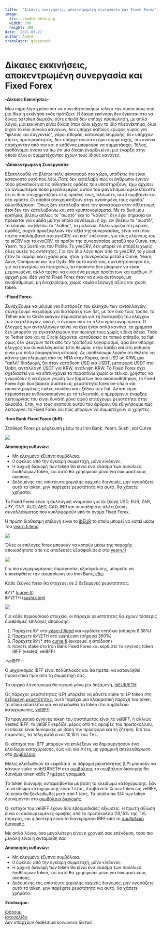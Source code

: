 ```yaml
---
title:  "Δίκαιες εκκινήσεις, αποκεντρωμένη συνεργασία και Fixed Forex"
image:
  src: ./andre-hero.png
  width: 700
  height: 300
date: '2021-07-21'
author: Andre
translator: giosereth
---
```


# Δίκαιες εκκινήσεις, αποκεντρωμένη συνεργασία και Fixed Forex

**\-Δίκαιες Εκκινήσεις-**

Μου πήρε λίγο χρόνο για να συνειδητοποιήσω τελικά την ουσία πίσω από μια δίκαιη εκκίνηση ενός πρότζεκτ. Η δίκαιη εκκίνηση δεν έγκειται στο να δίνεις τα token δωρεάν, ούτε επειδή δεν υπήρχε προπώληση, με απλά λόγια, μια εκκίνηση είναι δίκαιη όταν όλοι είχαν το ίδιο πλεονέκτημα, όλοι είχαν το ίδιο σύνολο κανόνων, δεν υπήρχε κάποιος κρυφός γύρος για "φίλους και συγγενείς", γύροι σποράς, κατανομή επιρροής, δεν υπήρχαν λίστες προτεραιότητας, δεν υπήρχε ανώτατο όριο συμμετοχής, οι κανόνες παρέχονταν από την και ο καθένας μπορούσε να συμμετάσχει. Τέλος, αισθάνομαι άνετα να πω ότι μια δίκαιη έναρξη είναι μια έναρξη στην οποία όλοι οι συμμετέχοντες έχουν τους ίδιους κανόνες.

**\-Αποκεντρωμένη Συνεργασία-**

Εξακολουθώ να βλέπω πολύ φανατισμό στο χώρο, υποθέτω ότι είναι κατανοητό αυτό που λέω. Ποτέ δεν κατάλαβα πώς οι άνθρωποι έγιναν τόσο φανατικοί για τις αθλητικές ομάδες που υποστηρίζουν, έχω αρχίσει να αναρωτιέμαι πόσο μεγάλο μέρος αυτού του φανατισμού οφείλεται στο ότι οι ίδιοι στοιχηματίζουν στις ομάδες τους, άλλωστε, αυτό συμβαίνει και στα κρύπτο. Οι οπαδοί στοιχηματίζουν στην αγαπημένη τους ομάδα/αλυσίδα/token. Όπως δεν κατάλαβα ποτέ τον φανατισμό στον αθλητισμό, έτσι δεν τον καταλαβαίνω και στα κρυπτονομίσματα. Με τα δικά μου κριτήρια, βλέπω απλώς το "σωστό" και το "λάθος", δεν έχει σημασία αν πρόκειται για ομάδα με την οποία συνδέομαι ή όχι, αν βλέπω το "σωστό", το επαινώ, αν βλέπω το "λάθος", το μαλώνω.
Αλλά νομίζω ότι μερικές ομάδες, συχνά προεξοφλούν την αξία της συνεργασίας, είναι κάτι που πάντα απολάμβανα στο yveCRV, και κατ' επέκταση, για τους κλώνους του, το stCRV και το cvxCRV, το προϊόν της συνεργασίας μεταξύ του Curve, του Yearn, του Sushi και του Pickle. Το yveCRV, δεν μπορεί να υπάρξει χωρίς όλες αυτές τις οντότητες. Για τον ίδιο λόγο πριν από το yveCRV, το y pool ήταν το καμάρι και η χαρά μου, ήταν η συνεργασία μεταξύ Curve, Yearn, Aave, Compound και του Dydx.
Με αυτό κατά νου, συνειδητοποίησα ότι, για να συνεχίσω να πετυχαίνω, τα προϊόντα δεν μπορούν να είναι μεμονωμένα, αλλά πρέπει να είναι ένα μείγμα προϊόντων και ομάδων. Η αρχική μου ιδέα για το Fixed Forex ήταν να είναι αυτόνομο, μη αναβαθμίσιμο, μη διαχειρίσιμο, χωρίς καμία εξαγωγή αξίας και χωρίς token.

**\-Fixed Forex-**

Συνεχίζουμε να μιλάμε για διατάραξη του ελέγχου των ανταλλαγών, συνεχίζουμε να μιλάμε για διατάραξη των fiat, με τον δικό τους τρόπο, το Tether και το Circle έκαναν περισσότερα για τη διατάραξη του ελέγχου των ανταλλαγών, από ό, τι έκαναν όλα τα άλλα κρυπτονομίσματα. Ο έλεγχος των ανταλλαγών τείνει να έχει έναν απλό κανόνα, τα χρήματα δεν μπορούν να εγκαταλείψουν την περιοχή τους χωρίς ειδική άδεια. Τόσο το Tether όσο και το Circle δέχονται καταθέσεις σε τοπικό επίπεδο, τα fiat όμως δεν φεύγουν ποτέ από τον τραπεζικό λογαριασμό, άρα δεν υπάρχει έλεγχος του συναλλάγματος (στη θεωρία, στην πράξη και στη ρύθμιση είναι μια πολύ διαφορετική ιστορία). Ας υποθέσουμε λοιπόν ότι θέλετε να κάνετε μια πληρωμή από τις ΗΠΑ στην Κορέα, από USD σε KRW, μια "απλή" διαδρομή, θα ήταν κατάθεση USD για USDT, μεταφορά USDT στο Upbit, ανταλλαγή USDT για KRW, ανάληψη KRW.
Το Fixed Forex έχει σχεδιαστεί για να επιτυγχάνει τα παραπάνω χωρίς οι τελικοί χρήστες να γνωρίζουν ή να έχουν γνώση των βημάτων που ακολουθήθηκαν, το Fixed Forex έχει δύο βασικά συστατικά, ρευστότητα forex on-chain και αποκεντρωμένες πύλες εισόδου και εξόδου των fiat.
Αν και είμαι περισσότερο ενθουσιασμένος με το τελευταίο, η ημερομηνία έναρξης λειτουργίας του είναι δυνατή μόνο αφού επιτύχουμε ρευστότητα στην αλυσίδα. Έτσι, για τους σκοπούς αυτού του άρθρου, θα εξηγήσουμε πώς λειτουργεί το Fixed Forex και πώς μπορούν να συμμετέχουν οι χρήστες.

**\-Iron Bank Fixed Forex (ibff)-**

Σταθερό Forex με μόχλευση μέσω του Iron Bank, Yearn, Sushi, και Curve

![](image1.jpg?w=500&h=500)

**Αποποίηση ευθυνών:**

- Μη ελεγμένα έξυπνα συμβόλαια.
- 0 όφελος από την έγκαιρη συμμετοχή, μόνο κίνδυνος.
- Η αρχική διανομή των token θα είναι ένα κλάσμα των συνολικά διαθέσιμων token, και αυτό θα χρησιμεύει μόνο για δοκιμαστικούς σκοπούς.
- Δεδομένης της απίστευτα χαμηλής αρχικής διανομής, μην αγοράζετε αυτά τα token, μην παρέχετε ρευστότητα για αυτά, θα χάσετε χρήματα.

Το Fixed Forex είναι η συλλογική ονομασία για τα ζεύγη USD, EUR, ZAR, JPY, CNY, AUD, AED, CAD, INR και οποιαδήποτε άλλα ζεύγη συναλλάγματος που κυκλοφορούν υπό το όνομα Fixed Forex.

Η πρώτη διαθέσιμη επιλογή είναι το [ibEUR](https://www.coingecko.com/en/coins/iron-bank-euro) το οποίο μπορεί να κοπεί μέσω του [yearn.fi/lend](https://yearn.fi/lend)

![](image2.png?w=700&h=194)

Όλες οι επιλογές forex μπορούν να κοπούν μέσω της παροχής οποιασδήποτε από τις αποδεκτές εξασφαλίσεις στο [yearn.fi](https://yearn.fi/lend)

![](image3.png?w=645&h=874)

Για πιο ενημερωμένους παράγοντες εξασφάλισης, μπορείτε να επισκεφθείτε την τεκμηρίωση του Iron Bank, [εδώ](https://docs.cream.finance/iron-bank/collateral-and-reserve-factor)

Κάθε ζεύγος forex θα στοχεύει σε 2 δεξαμενές ρευστότητας:

ib\*/\* ([curve.fi](https://curve.fi/))  
ib\*/ETH ([sushi.com](https://sushi.com/))

![](image4.png?w=700&h=243)

Για κάθε περιουσιακό στοιχείο, οι πάροχοι ρευστότητας θα έχουν τέσσερις διαθέσιμες επιλογές απόδοσης:

1.  Παρέχετε ib\* στο [yearn.fi/lend](https://yearn.fi/lend) και κερδίστε επιτόκιο (σήμερα 6.38%)
2.  Παρέχετε ib\*/ETH στο [sushi.com](https://sushi.com/) (σήμερα 390%)
3.  Παρέχετε ib\*/\* στο [curve.fi](https://curve.fi/) (εκκρεμεί η απόδοση)
4.  Κάνετε stake στο Iron Bank Fixed Forex και κερδίστε το εγγενές token IBFF  (vested, veIBFF)

\-veIBFF-

Ο μηχανισμός IBFF είναι πολύπλοκος και θα πρέπει να κατανοηθεί προσεκτικά πριν από τη συμμετοχή σας.

Το αρχικό λανσάρισμα θα αφορά μόνο μία δεξαμενή, [ibEUR/ETH](https://analytics.sushi.com/tokens/0x96e61422b6a9ba0e068b6c5add4ffabc6a4aae27)

Ως πάροχος ρευστότητας (LP) μπορείτε να κάνετε stake το LP token στη [δεξαμενή ρευστότητας](https://etherscan.io/address/0x7d254d9adc588126edaee52a1029278180a802e8), αυτό παρέχει μια κλασματική παροχή του token, το οποίο απαιτείται για να κλειδωθεί το token στο συμβόλαιο κατοχύρωσης, [veIBFF](https://etherscan.io/address/0x4d0518c9136025903751209ddddf6c67067357b1).

Το πραγματικό εγγενές token του συστήματος είναι το veIBFF, ή αλλιώς vested IBFF, το veIBFF κερδίζει μέρος από τις αμοιβές του πρωτοκόλλου, οι οποίες είναι δυναμικές με βάση την προσφορά και τη ζήτηση. Επί του παρόντος, τα τέλη αυτά είναι 10,15% του TVL.

Οι κάτοχοι του IBFF μπορούν να επιλέξουν να δημιουργήσουν ένα κλείδωμα κατοχύρωσης, έως και για 4 έτη, με γραμμική απελευθέρωση στο [συμβόλαιο](https://etherscan.io/address/0x4d0518c9136025903751209ddddf6c67067357b1)

Μόλις κλειδωθούν τα κεφάλαια, οι πάροχοι ρευστότητας (LP) μπορούν να κάνουν stake το ibEUR/ETH στο [συμβόλαιο](https://etherscan.io/address/0x1da8a6fe33bd35b99505d67843eec9fa124f2d4b), το συμβόλαιο διανομής θα διανέμει token κάθε 7 ημέρες γραμμικά.

Τα token διανομής ανταμείβονται με βάση το κλείδωμα κατοχύρωσης. Εάν το κλείδωμα κατοχύρωσης είναι 1 έτος, λαμβάνετε ¼ των token ως veIBFF, το οποίο θα ξεκλειδωθεί μετά από 1 έτος. Τα υπόλοιπα 3/4 των token διανέμονται στο [συμβόλαιο διανομής](https://etherscan.io/address/0x83893c4a42f8654c2dd4ff7b4a7cd0e33ae8c859).

Οι κάτοχοι του veIBFF έχουν δύο εβδομαδιαίες αξιώσεις. Η πρώτη αξίωση είναι οι συσσωρευμένες αμοιβές από το πρωτόκολλο (10,15% της TVL σήμερα), και η δεύτερη είναι το διανεμημένο IBFF από το [συμβόλαιο διανομής](https://etherscan.io/address/0x83893c4a42f8654c2dd4ff7b4a7cd0e33ae8c859).

Με απλά λόγια, όσο μεγαλύτερη είναι η χρονική σας επένδυση, τόσο πιο μεγάλη είναι η ανταμοιβή σας

**Αποποίηση ευθυνών:**

- Μη ελεγμένα έξυπνα συμβόλαια.
- 0 όφελος από την έγκαιρη συμμετοχή, μόνο κίνδυνος.
- Η αρχική διανομή των token θα είναι ένα κλάσμα των συνολικά διαθέσιμων token, και αυτό θα χρησιμεύει μόνο για δοκιμαστικούς σκοπούς.
- Δεδομένης της απίστευτα χαμηλής αρχικής διανομής, μην αγοράζετε αυτά τα token, μην παρέχετε ρευστότητα για αυτά, θα χάσετε χρήματα.

**Σύνδεσμοι:**

[Φόρουμ](https://gov.yearn.finance/c/projects/fixed-forex/26)  
[Ιστοσελίδα](https://yearn.fi/lend)  
Δεν υπάρχουν διαθέσιμα κοινωνικά δίκτυα

